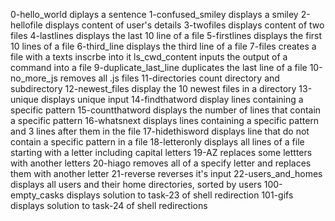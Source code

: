 0-hello_world diplays a sentence
1-confused_smiley displays a smiley
2-hellofile displays content of user's details
3-twofiles displays content of two files
4-lastlines displays the last 10 line of a file
5-firstlines displays the first 10 lines of a file
6-third_line displays the third line of a file
7-files creates a file with a texts inscrbe into it
ls_cwd_content inputs the output of a command into a file
9-duplicate_last_line duplicates the last line of a file
10-no_more_js removes all .js files
11-directories count directory and subdirectory
12-newest_files display the 10 newest files in a directory
13-unique displays unique input
14-findthatword display lines containing a specific pattern 
15-countthatword displays the number of lines that contain a specific pattern
16-whatsnext displays lines containing a specific pattern  and 3 lines after them in the file 
17-hidethisword displays line that do not contain a specific pattern in a file
18-letteronly displays all lines of a file starting with a letter including capital letters
19-AZ replaces some lettters with another letters
20-hiago removes all of a specify letter and replaces them with another letter
21-reverse reverses it's input
22-users_and_homes displays all users and their home directories, sorted by users
100-empty_casks displays solution to task-23 of shell redirection
101-gifs displays solution to task-24 of shell redirections 
